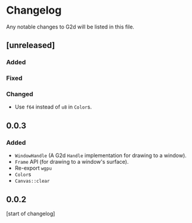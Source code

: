 # Changelog
Any notable changes to G2d will be listed in this file.

## [unreleased]
### Added

### Fixed

### Changed
- Use `f64` instead of `u8` in `Color`s.

## 0.0.3
### Added
- `WindowHandle` (A G2d `Handle` implementation for drawing to a window).
- `Frame` API (for drawing to a window's surface).
- Re-export `wgpu`
- `Color`s
- `Canvas::clear`

## 0.0.2
[start of changelog]